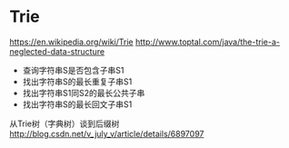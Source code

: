 # Trie

https://en.wikipedia.org/wiki/Trie
http://www.toptal.com/java/the-trie-a-neglected-data-structure

- 查询字符串S是否包含子串S1
- 找出字符串S的最长重复子串S1
- 找出字符串S1同S2的最长公共子串
- 找出字符串S的最长回文子串S1

从Trie树（字典树）谈到后缀树
http://blog.csdn.net/v_july_v/article/details/6897097
